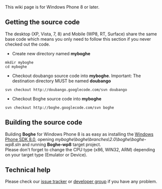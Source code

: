 
This wiki page is for Windows Phone 8 or later.

## Getting the source code ##
The desktop (XP, Vista, 7, 8) and Mobile (WP8, RT, Surface) share the same base code which means you only need to follow this section if you never checked out the code.
  * Create new directory named **myboghe**
```
mkdir myboghe
cd myboghe
```
  * Checkout doubango source code into **myboghe**. Important: The destination directory MUST be named **doubango**
```
svn checkout http://doubango.googlecode.com/svn doubango
```
  * Checkout Boghe source code into **myboghe**
```
svn checkout http://boghe.googlecode.com/svn boghe
```

## Building the source code ##
Building **Boghe** for Windows Phone 8 is as easy as installing the [Windows Phone SDK 8.0](http://www.microsoft.com/en-us/download/details.aspx?id=35471), opening _myboghe\boghe\branches\2.0\boghe\boghe-wp8.sln_ and running **Boghe-wp8** target project. <br />
Please don't forget to change the CPU type (x86, WIN32, ARM) depending on your target type (Emulator or Device).

## Technical help ##
Please check our [issue tracker](http://code.google.com/p/webrtc2sip/issues/list) or [developer group](https://groups.google.com/group/doubango) if you have any problem.